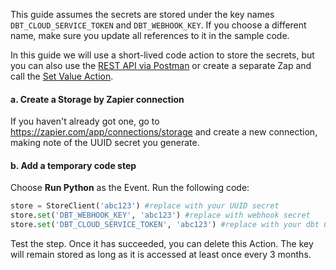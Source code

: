 This guide assumes the secrets are stored under the key names `DBT_CLOUD_SERVICE_TOKEN` and `DBT_WEBHOOK_KEY`. If you choose a different name, make sure you update all references to it in the sample code.

In this guide we will use a short-lived code action to store the secrets, but you can also use the [REST API via Postman](https://store.zapier.com/) or create a separate Zap and call the [Set Value Action](https://help.zapier.com/hc/en-us/articles/8496293271053-Save-and-retrieve-data-from-Zaps#3-set-a-value-in-your-store-0-3).

#### a. Create a Storage by Zapier connection
If you haven't already got one, go to <https://zapier.com/app/connections/storage> and create a new connection, making note of the UUID secret you generate.

#### b. Add a temporary code step
Choose **Run Python** as the Event. Run the following code: 
```python 
store = StoreClient('abc123') #replace with your UUID secret
store.set('DBT_WEBHOOK_KEY', 'abc123') #replace with webhook secret
store.set('DBT_CLOUD_SERVICE_TOKEN', 'abc123') #replace with your dbt Cloud API token
```
Test the step. Once it has succeeded, you can delete this Action. The key will remain stored as long as it is accessed at least once every 3 months.